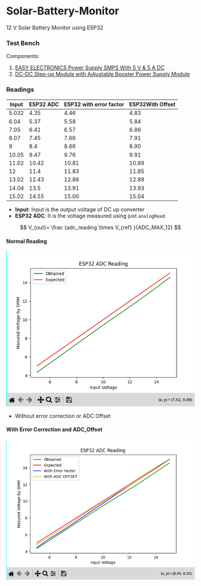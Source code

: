 # Solar-Battery-Monitor

12 V Solar Battery Monitor using ESP32

### Test Bench

Components:

1. [EASY ELECTRONICS Power Supply SMPS With 5 V & 5 A DC](https://www.industrybuying.com/power-supplysmps-easy-electronics-ITE.POW.120162774/)
2. [DC-DC Step-up Module with Adjustable Booster Power Supply Module](https://www.amazon.in/XL6009-Step-up-Module-Adjustable-Booster/dp/B00HV59922/ref=sr_1_3?sr=8-3)

### Readings

| Input | ESP32 ADC | ESP32 with error factor | ESP32With Offset |
| ----- | --------- | ----------------------- | ---------------- |
| 5.032 | 4.35      | 4.46                    | 4.83             |
| 6.04  | 5.37      | 5.58                    | 5.84             |
| 7.05  | 6.41      | 6.57                    | 6.86             |
| 8.07  | 7.45      | 7.66                    | 7.91             |
| 9     | 8.4       | 8.66                    | 8.90             |
| 10.05 | 9.47      | 9.76                    | 9.91             |
| 11.02 | 10.42     | 10.81                   | 10.89            |
| 12    | 11.4      | 11.83                   | 11.85            |
| 13.02 | 12.43     | 12.88                   | 12.89            |
| 14.04 | 13.5      | 13.91                   | 13.93            |
| 15.02 | 14.55     | 15.00                   | 15.04            |

- **Input**: Input is the output voltage of DC up converter
- **ESP32 ADC**: It is the voltage measured using just `analogRead`

$$
V_{out}= \frac {adc_reading \times V_{ref} }{ADC_MAX_12}
$$

#### Normal Reading

![Normal Reading](./images/simple_reading.png?raw=true)

- Without error correction or ADC Offset

#### With Error Correction and ADC_Offset

![with correction](./images/with%20correction.png?raw=true)
